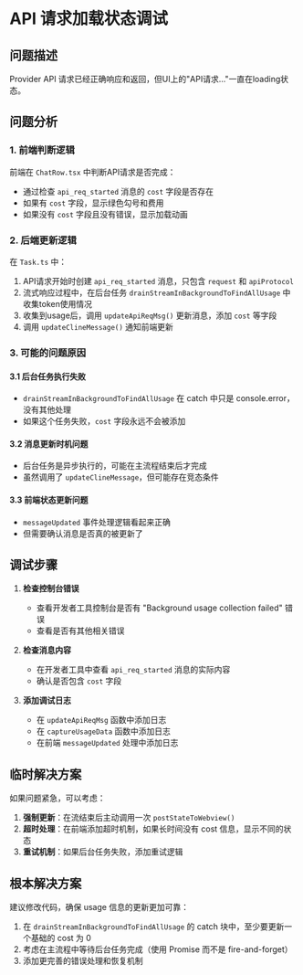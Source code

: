 # API 请求加载状态调试

## 问题描述

Provider API 请求已经正确响应和返回，但UI上的"API请求..."一直在loading状态。

## 问题分析

### 1. 前端判断逻辑

前端在 `ChatRow.tsx` 中判断API请求是否完成：

- 通过检查 `api_req_started` 消息的 `cost` 字段是否存在
- 如果有 `cost` 字段，显示绿色勾号和费用
- 如果没有 `cost` 字段且没有错误，显示加载动画

### 2. 后端更新逻辑

在 `Task.ts` 中：

1. API请求开始时创建 `api_req_started` 消息，只包含 `request` 和 `apiProtocol`
2. 流式响应过程中，在后台任务 `drainStreamInBackgroundToFindAllUsage` 中收集token使用情况
3. 收集到usage后，调用 `updateApiReqMsg()` 更新消息，添加 `cost` 等字段
4. 调用 `updateClineMessage()` 通知前端更新

### 3. 可能的问题原因

#### 3.1 后台任务执行失败

- `drainStreamInBackgroundToFindAllUsage` 在 catch 中只是 console.error，没有其他处理
- 如果这个任务失败，`cost` 字段永远不会被添加

#### 3.2 消息更新时机问题

- 后台任务是异步执行的，可能在主流程结束后才完成
- 虽然调用了 `updateClineMessage`，但可能存在竞态条件

#### 3.3 前端状态更新问题

- `messageUpdated` 事件处理逻辑看起来正确
- 但需要确认消息是否真的被更新了

## 调试步骤

1. **检查控制台错误**

    - 查看开发者工具控制台是否有 "Background usage collection failed" 错误
    - 查看是否有其他相关错误

2. **检查消息内容**

    - 在开发者工具中查看 `api_req_started` 消息的实际内容
    - 确认是否包含 `cost` 字段

3. **添加调试日志**
    - 在 `updateApiReqMsg` 函数中添加日志
    - 在 `captureUsageData` 函数中添加日志
    - 在前端 `messageUpdated` 处理中添加日志

## 临时解决方案

如果问题紧急，可以考虑：

1. **强制更新**：在流结束后主动调用一次 `postStateToWebview()`
2. **超时处理**：在前端添加超时机制，如果长时间没有 cost 信息，显示不同的状态
3. **重试机制**：如果后台任务失败，添加重试逻辑

## 根本解决方案

建议修改代码，确保 usage 信息的更新更加可靠：

1. 在 `drainStreamInBackgroundToFindAllUsage` 的 catch 块中，至少要更新一个基础的 cost 为 0
2. 考虑在主流程中等待后台任务完成（使用 Promise 而不是 fire-and-forget）
3. 添加更完善的错误处理和恢复机制
